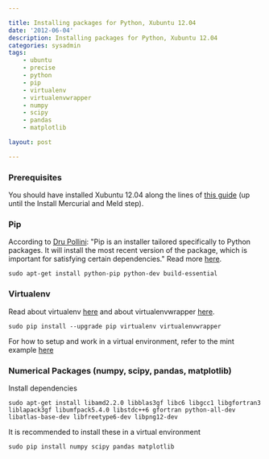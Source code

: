 ```yaml
---

title: Installing packages for Python, Xubuntu 12.04
date: '2012-06-04'
description: Installing packages for Python, Xubuntu 12.04
categories: sysadmin
tags: 
    - ubuntu
    - precise
    - python
    - pip
    - virtualenv
    - virtualenvwrapper
    - numpy
    - scipy
    - pandas
    - matplotlib

layout: post

---
```

### Prerequisites

You should have installed Xubuntu 12.04 along the lines of [this guide](http://dpollini.ruhoh.com/installation/guided-installation-of-a-xubuntu-virtual-machine-for-developers/) (up until the Install Mercurial and Meld step).

### Pip

According to [Dru Pollini](http://dpollini.ruhoh.com/installation/guided-installation-of-a-xubuntu-virtual-machine-for-developers/): "Pip is an installer tailored specifically to Python packages. It will install the most recent version of the package, which is important for satisfying certain dependencies." Read more [here](http://pypi.python.org/pypi/pip).

	sudo apt-get install python-pip python-dev build-essential

### Virtualenv

Read about virtualenv [here](http://pypi.python.org/pypi/virtualenv) and about virtualenvwrapper [here](http://www.doughellmann.com/projects/virtualenvwrapper/).

	sudo pip install --upgrade pip virtualenv virtualenvwrapper

For how to setup and work in a virtual environment, refer to the mint example [here](http://dpollini.ruhoh.com/installation/guided-installation-of-a-xubuntu-virtual-machine-for-developers/)

### Numerical Packages (numpy, scipy, pandas, matplotlib)

Install dependencies

	sudo apt-get install libamd2.2.0 libblas3gf libc6 libgcc1 libgfortran3 liblapack3gf libumfpack5.4.0 libstdc++6 gfortran python-all-dev libatlas-base-dev libfreetype6-dev libpng12-dev

It is recommended to install these in a virtual environment

	sudo pip install numpy scipy pandas matplotlib